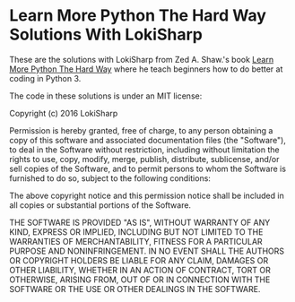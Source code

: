 Learn More Python The Hard Way Solutions With LokiSharp
====

These are the solutions with LokiSharp from Zed A. Shaw.'s book [Learn More Python The Hard Way](http://learncodethehardway.org/more-python-book/) where he teach beginners how to do better at coding in Python 3.

The code in these solutions is under an MIT license:

Copyright (c) 2016 LokiSharp

Permission is hereby granted, free of charge, to any person obtaining a copy of this software and associated documentation files (the "Software"), to deal in the Software without restriction, including without limitation the rights to use, copy, modify, merge, publish, distribute, sublicense, and/or sell copies of the Software, and to permit persons to whom the Software is furnished to do so, subject to the following conditions:

The above copyright notice and this permission notice shall be included in all copies or substantial portions of the Software.

THE SOFTWARE IS PROVIDED "AS IS", WITHOUT WARRANTY OF ANY KIND, EXPRESS OR IMPLIED, INCLUDING BUT NOT LIMITED TO THE WARRANTIES OF MERCHANTABILITY, FITNESS FOR A PARTICULAR PURPOSE AND NONINFRINGEMENT. IN NO EVENT SHALL THE AUTHORS OR COPYRIGHT HOLDERS BE LIABLE FOR ANY CLAIM, DAMAGES OR OTHER LIABILITY, WHETHER IN AN ACTION OF CONTRACT, TORT OR OTHERWISE, ARISING FROM, OUT OF OR IN CONNECTION WITH THE SOFTWARE OR THE USE OR OTHER DEALINGS IN THE SOFTWARE.
